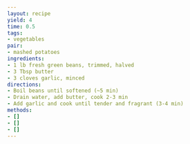```yaml
---
layout: recipe
yield: 4
time: 0.5
tags:
- vegetables
pair:
- mashed potatoes
ingredients:
- 1 lb fresh green beans, trimmed, halved
- 3 Tbsp butter
- 3 cloves garlic, minced
directions:
- Boil beans until softened (~5 min)
- Drain water, add butter, cook 2-3 min
- Add garlic and cook until tender and fragrant (3-4 min)
methods:
- []
- []
- []
---
```

